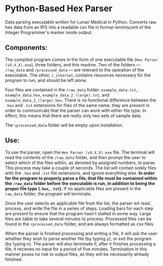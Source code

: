 # Python-Based Hex Parser

Data parsing executable written for Lunair Medical in Python. Converts raw hex data from an IPG into a readable csv file in format reminiscent of the Integer Programmer's marker mode output.


## Components:

The compiled program comes in the form of one executable file (`Hex Parser (vX.X.X).exe`), three folders, and this readme. Two of the folders — `/raw_data` and `/processed_data` — are relevant to the operation of the executable. The other, `/_internal`, contains resources necessary for the program to run, and should be left alone.

Four files are contained in the `/raw_data` folder: `example_data.txt`, `example_data.hex`, `example_data_2_(large).txt`, and `example_data_2_(large).hex`. There is no functional difference between the `.hex` and `.txt` extensions for files of the same name; they are present in order to communicate that the parser can work with either file type. In effect, this means that there are really only two sets of sample data.

The `\processed_data` folder will be empty upon installation.


## Use:

To use the parser, open the `Hex Parser (vX.X.X).exe` file. The terminal will read the contents of the `/raw_data` folder, and then prompt the user to select which of the files within, as denoted by assigned numbers, to parse. This process may take a couple of seconds. The list will contain solely files with the `.hex` and `.txt` file extensions, and ignore everything else. **In order for the program to properly parse a file, that file must be contained within the `/raw_data` folder before the executable is run, in addition to being the proper file type (`.hex`, `.txt`).** If no applicable files are present in the `raw_data` folder, the program will terminate.

Once the user selects an applicable file from the list, the parser wil read, process, and write the file in a series of steps. Loading bars for each step are present to ensure that the program hasn't stalled in some way. Large files are liable to take several minutes to process. Processed files can be found in the `/processed_data` folder, and are always formatted as csv files.

When the parser is finished processing and writing a file, it will ask the user whether they wish to parse another file (by typing y), or exit the program (by typing n). The parser will also terminate if, after it finishes processing a file, it recieves no input for a period of five minutes. Termination in this manner poses no risk to output files, as they will be necessarily already finished.

